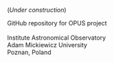 (_Under construction_)

GitHub repository for OPUS project \
\
Institute Astronomical Observatory\
Adam Mickiewicz University\
Poznan, Poland
